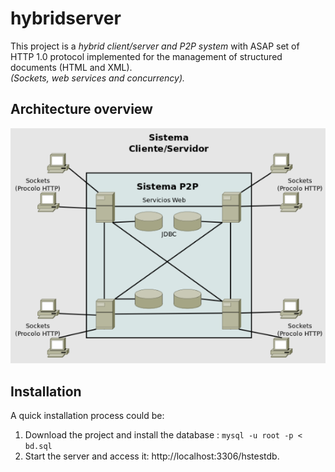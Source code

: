 # hybridserver
This project is a _hybrid client/server and P2P system_ with ASAP set of HTTP 1.0 protocol implemented for the management of structured documents (HTML and XML).  
*(Sockets, web services and concurrency).*

## Architecture overview

 ![Architecture](architecture.png?raw=true "Hybrid Server")

## Installation

A quick installation process could be:

1. Download the project and install the database : `mysql -u root -p < bd.sql`
2. Start the server and access it: http://localhost:3306/hstestdb.